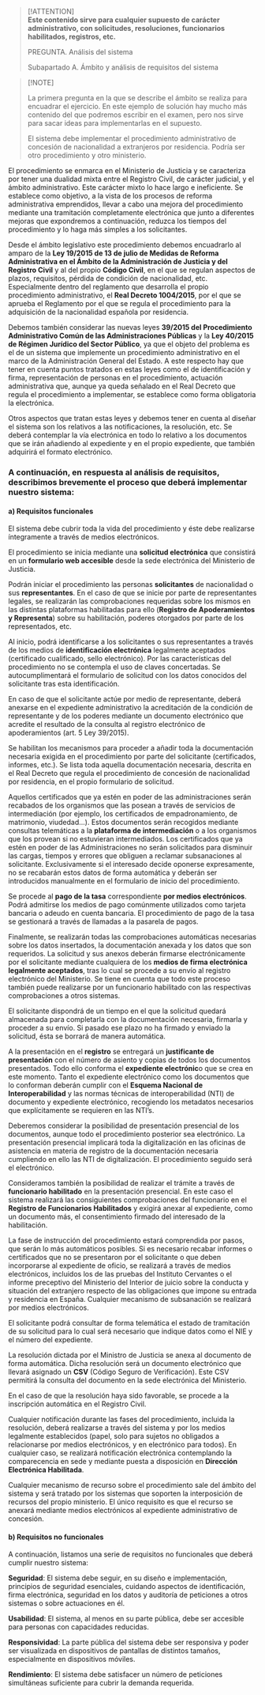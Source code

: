 > [!ATTENTION]  
> **Este contenido sirve para cualquier supuesto de carácter administrativo, con solicitudes, resoluciones, funcionarios habilitados, registros, etc.**
> 
> PREGUNTA. Análisis del sistema
> 
> Subapartado A. Ámbito y análisis de requisitos del sistema

> \[!NOTE\]
> 
> La primera pregunta en la que se describe el ámbito se realiza para encuadrar el ejercicio. En este ejemplo de solución hay mucho más contenido del que podremos escribir en el examen, pero nos sirve para sacar ideas para implementarlas en el supuesto.
> 
> El sistema debe implementar el procedimiento administrativo de concesión de nacionalidad a extranjeros por residencia. Podría ser otro procedimiento y otro ministerio.

El procedimiento se enmarca en el Ministerio de Justicia y se caracteriza por tener una dualidad mixta entre el Registro Civil, de carácter judicial, y el ámbito administrativo. Este carácter mixto lo hace largo e ineficiente. Se establece como objetivo, a la vista de los procesos de reforma administrativa emprendidos, llevar a cabo una mejora del procedimiento mediante una tramitación completamente electrónica que junto a diferentes mejoras que expondremos a continuación, reduzca los tiempos del procedimiento y lo haga más simples a los solicitantes.

Desde el ámbito legislativo este procedimiento debemos encuadrarlo al amparo de la **Ley 19/2015 de 13 de julio de Medidas de Reforma Administrativa en el Ámbito de la Administración de Justicia y del Registro Civil** y al del propio **Código Civil**, en el que se regulan aspectos de plazos, requisitos, pérdida de condición de nacionalidad, etc. Especialmente dentro del reglamento que desarrolla el propio procedimiento administrativo, el **Real Decreto 1004/2015**, por el que se aprueba el Reglamento por el que se regula el procedimiento para la adquisición de la nacionalidad española por residencia.

Debemos también considerar las nuevas leyes **39/2015 del Procedimiento Administrativo Común de las Administraciones Públicas** y la **Ley 40/2015 de Régimen Jurídico del Sector Público**, ya que el objeto del problema es el de un sistema que implemente un procedimiento administrativo en el marco de la Administración General del Estado. A este respecto hay que tener en cuenta puntos tratados en estas leyes como el de identificación y firma, representación de personas en el procedimiento, actuación administrativa que, aunque ya queda señalado en el Real Decreto que regula el procedimiento a implementar, se establece como forma obligatoria la electrónica.

Otros aspectos que tratan estas leyes y debemos tener en cuenta al diseñar el sistema son los relativos a las notificaciones, la resolución, etc. Se deberá contemplar la vía electrónica en todo lo relativo a los documentos que se irán añadiendo al expediente y en el propio expediente, que también adquirirá el formato electrónico.

### A continuación, en respuesta al análisis de requisitos, describimos brevemente el proceso que deberá implementar nuestro sistema:

#### a) Requisitos funcionales

El sistema debe cubrir toda la vida del procedimiento y éste debe realizarse íntegramente a través de medios electrónicos.

El procedimiento se inicia mediante una **solicitud electrónica** que consistirá en un **formulario web accesible** desde la sede electrónica del Ministerio de Justicia.

Podrán iniciar el procedimiento las personas **solicitantes** de nacionalidad o sus **representantes**. En el caso de que se inicie por parte de representantes legales, se realizarán las comprobaciones requeridas sobre los mismos en las distintas plataformas habilitadas para ello (**Registro de Apoderamientos y Representa**) sobre su habilitación, poderes otorgados por parte de los representados, etc.

Al inicio, podrá identificarse a los solicitantes o sus representantes a través de los medios de **identificación electrónica** legalmente aceptados (certificado cualificado, sello electrónico). Por las características del procedimiento no se contempla el uso de claves concertadas. Se autocumplimentará el formulario de solicitud con los datos conocidos del solicitante tras esta identificación.

En caso de que el solicitante actúe por medio de representante, deberá anexarse en el expediente administrativo la acreditación de la condición de representante y de los poderes mediante un documento electrónico que acredite el resultado de la consulta al registro electrónico de apoderamientos (art. 5 Ley 39/2015).

Se habilitan los mecanismos para proceder a añadir toda la documentación necesaria exigida en el procedimiento por parte del solicitante (certificados, informes, etc.). Se lista toda aquella documentación necesaria, descrita en el Real Decreto que regula el procedimiento de concesión de nacionalidad por residencia, en el propio formulario de solicitud.

Aquellos certificados que ya estén en poder de las administraciones serán recabados de los organismos que las posean a través de servicios de intermediación (por ejemplo, los certificados de empadronamiento, de matrimonio, viudedad...). Estos documentos serán recogidos mediante consultas telemáticas a la **plataforma de intermediación** o a los organismos que los provean si no estuvieran intermediados. Los certificados que ya estén en poder de las Administraciones no serán solicitados para disminuir las cargas, tiempos y errores que obliguen a reclamar subsanaciones al solicitante. Exclusivamente si el interesado decide oponerse expresamente, no se recabarán estos datos de forma automática y deberán ser introducidos manualmente en el formulario de inicio del procedimiento.

Se procede al **pago de la tasa** correspondiente **por medios electrónicos**. Podrá admitirse los medios de pago comúnmente utilizados como tarjeta bancaria o adeudo en cuenta bancaria. El procedimiento de pago de la tasa se gestionará a través de llamadas a la pasarela de pagos.

Finalmente, se realizarán todas las comprobaciones automáticas necesarias sobre los datos insertados, la documentación anexada y los datos que son requeridos. La solicitud y sus anexos deberán firmarse electrónicamente por el solicitante mediante cualquiera de los **medios de firma electrónica legalmente aceptados**, tras lo cual se procede a su envío al registro electrónico del Ministerio. Se tiene en cuenta que todo este proceso también puede realizarse por un funcionario habilitado con las respectivas comprobaciones a otros sistemas.

El solicitante dispondrá de un tiempo en el que la solicitud quedará almacenada para completarla con la documentación necesaria, firmarla y proceder a su envío. Si pasado ese plazo no ha firmado y enviado la solicitud, ésta se borrará de manera automática.

A la presentación en el **registro** se entregará un **justificante de presentación** con el número de asiento y copias de todos los documentos presentados. Todo ello conforma el **expediente electrónic**o que se crea en este momento. Tanto el expediente electrónico como los documentos que lo conforman deberán cumplir con el **Esquema Nacional de Interoperabilidad** y las normas técnicas de interoperabilidad (NTI) de documento y expediente electrónico, recogiendo los metadatos necesarios que explícitamente se requieren en las NTI’s.

Deberemos considerar la posibilidad de presentación presencial de los documentos, aunque todo el procedimiento posterior sea electrónico. La presentación presencial implicará toda la digitalización en las oficinas de asistencia en materia de registro de la documentación necesaria cumpliendo en ello las NTI de digitalización. El procedimiento seguido será el electrónico.

Consideramos también la posibilidad de realizar el trámite a través de **funcionario habilitado** en la presentación presencial. En este caso el sistema realizará las consiguientes comprobaciones del funcionario en el **Registro de Funcionarios Habilitados** y exigirá anexar al expediente, como un documento más, el consentimiento firmado del interesado de la habilitación.

La fase de instrucción del procedimiento estará comprendida por pasos, que serán lo más automáticos posibles. Si es necesario recabar informes o certificados que no se presentaron por el solicitante o que deben incorporarse al expediente de oficio, se realizará a través de medios electrónicos, incluidos los de las pruebas del Instituto Cervantes o el informe preceptivo del Ministerio del Interior de juicio sobre la conducta y situación del extranjero respecto de las obligaciones que impone su entrada y residencia en España. Cualquier mecanismo de subsanación se realizará por medios electrónicos.

El solicitante podrá consultar de forma telemática el estado de tramitación de su solicitud para lo cual será necesario que indique datos como el NIE y el número del expediente.

La resolución dictada por el Ministro de Justicia se anexa al documento de forma automática. Dicha resolución será un documento electrónico que llevará asignado un **CSV** (Código Seguro de Verificación). Este CSV permitirá la consulta del documento en la sede electrónica del Ministerio.

En el caso de que la resolución haya sido favorable, se procede a la inscripción automática en el Registro Civil.

Cualquier notificación durante las fases del procedimiento, incluida la resolución, deberá realizarse a través del sistema y por los medios legalmente establecidos (papel, solo para sujetos no obligados a relacionarse por medios electrónicos, y en electrónico para todos). En cualquier caso, se realizará notificación electrónica contemplando la comparecencia en sede y mediante puesta a disposición en **Dirección Electrónica Habilitada**.

Cualquier mecanismo de recurso sobre el procedimiento sale del ámbito del sistema y será tratado por los sistemas que soporten la interposición de recursos del propio ministerio. El único requisito es que el recurso se anexará mediante medios electrónicos al expediente administrativo de concesión.

#### b) Requisitos no funcionales

A continuación, listamos una serie de requisitos no funcionales que deberá cumplir nuestro sistema:

**Seguridad**: El sistema debe seguir, en su diseño e implementación, principios de seguridad esenciales, cuidando aspectos de identificación, firma electrónica, seguridad en los datos y auditoría de peticiones a otros sistemas o sobre actuaciones en él.

**Usabilidad**: El sistema, al menos en su parte pública, debe ser accesible para personas con capacidades reducidas.

**Responsividad**: La parte pública del sistema debe ser responsiva y poder ser visualizada en dispositivos de pantallas de distintos tamaños, especialmente en dispositivos móviles.

**Rendimiento**: El sistema debe satisfacer un número de peticiones simultáneas suficiente para cubrir la demanda requerida.